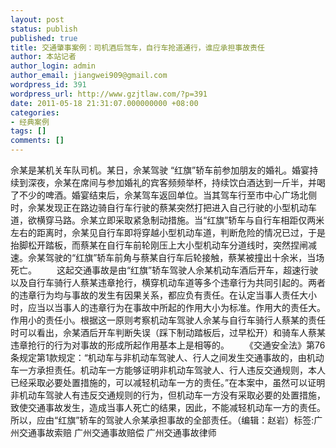 ```yaml
---
layout: post
status: publish
published: true
title: 交通肇事案例：司机酒后驾车，自行车抢道通行，谁应承担事故责任
author: 本站记者
author_login: admin
author_email: jiangwei909@gmail.com
wordpress_id: 391
wordpress_url: http://www.gzjtlaw.com/?p=391
date: 2011-05-18 21:31:07.000000000 +08:00
categories:
- 经典案例
tags: []
comments: []
---
```

 佘某是某机关车队司机。某日，佘某驾驶 &ldquo;红旗&rdquo;轿车前参加朋友的婚礼。婚宴持续到深夜，佘某在席间与参加婚礼的宾客频频举杯，持续饮白酒达到一斤半，并喝了不少的啤酒。婚宴结束后，佘某驾车返回单位。当其驾车行至市中心广场北侧时，佘某发现正在路边骑自行车行驶的蔡某突然打把进入自己行驶的小型机动车道，欲横穿马路。佘某立即采取紧急制动措施。当&ldquo;红旗&rdquo;轿车与自行车相距仅两米左右的距离时，佘某见自行车即将穿越小型机动车道，判断危险的情况已过，于是抬脚松开踏板，而蔡某在自行车前轮刚压上大小型机动车分道线时，突然捏闸减速。佘某驾驶的&ldquo;红旗&rdquo;轿车前角与蔡某自行车后轮接触，蔡某被撞出十余米，当场死亡。 　　这起交通事故是由&ldquo;红旗&rdquo;轿车驾驶人佘某机动车酒后开车，超速行驶以及自行车骑行人蔡某违章抢行，横穿机动车道等多个违章行为共同引起的。两者的违章行为均与事故的发生有因果关系，都应负有责任。在认定当事人责任大小时，应当以当事人的违章行为在事故中所起的作用大小为标准。作用大的责任大。作用小的责任小。根据这一原则考察机动车驾驶人佘某与自行车骑行人蔡某的责任时可以看出，佘某酒后开车判断失误（踩下制动踏板后，过早松开）和骑车人蔡某违章抢行的行为对事故的形成所起作用基本上是相等的。 　　《交通安全法》第76条规定第1款规定：&ldquo;机动车与非机动车驾驶人、行人之间发生交通事故的，由机动车一方承担责任。机动车一方能够证明非机动车驾驶人、行人违反交通规则，本人已经采取必要处置措施的，可以减轻机动车一方的责任。&rdquo;在本案中，虽然可以证明非机动车驾驶人有违反交通规则的行为，但机动车一方没有采取必要的处置措施，致使交通事故发生，造成当事人死亡的结果，因此，不能减轻机动车一方的责任。所以，应由&ldquo;红旗&rdquo;轿车的驾驶人佘某承担事故的全部责任。（编辑：赵岩）标签:广州交通事故索赔 广州交通事故赔偿 广州交通事故律师
